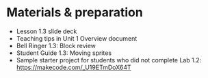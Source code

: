 # Materials & preparation
- Lesson 1.3 slide deck
- Teaching tips in Unit 1 Overview document
- Bell Ringer 1.3: Block review
- Student Guide 1.3: Moving sprites
- Sample starter project for students who did not complete Lab 1.2:
https://makecode.com/_U19ETmDoX64T
